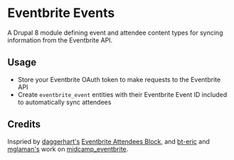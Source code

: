 # Eventbrite Events

A Drupal 8 module defining event and attendee content types for syncing information from the Eventbrite API.

## Usage

- Store your Eventbrite OAuth token to make requests to the Eventbrite API
- Create `eventbrite_event` entities with their Eventbrite Event ID included to automatically sync attendees

## Credits

Inspried by [daggerhart's](https://www.drupal.org/u/daggerhart) [Eventbrite Attendees Block](https://www.drupal.org/project/eventbrite_attendees), and [bt-eric](https://github.com/bt-eric) and [mglaman's](https://github.com/mglaman) work on [midcamp_eventbrite](https://github.com/MidCamp/midcamp-2016-website/tree/develop/docroot/sites/all/modules/custom/midcamp_eventbrite).
